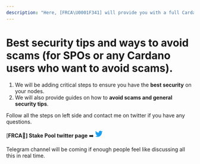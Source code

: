 ```yaml
---
description: "Here, [FRCA\U0001F341] will provide you with a full Cardano Stake Pool guide with the best security tips as a bonus! (with the help of Coincashew's stakepool guide as a starting point)"
---
```


# Best security tips and ways to avoid scams \(for SPOs or any Cardano users who want to avoid scams\).

1. We will be adding critical steps to ensure you have the **best security** on your nodes.
2. We will also provide guides on how to **avoid scams and general security tips**.

Follow all the steps on left side and contact me on twitter if you have any questions.

 \[**FRCA🍁\] Stake Pool twitter page** ➡️ [![Follow us on twitter!](https://raw.githubusercontent.com/Mikederel/HW-wallet-as-owner/main/Twitter.png)](https://twitter.com/frca_stakepool)

Telegram channel will be coming if enough people feel like discussing all this in real time.




